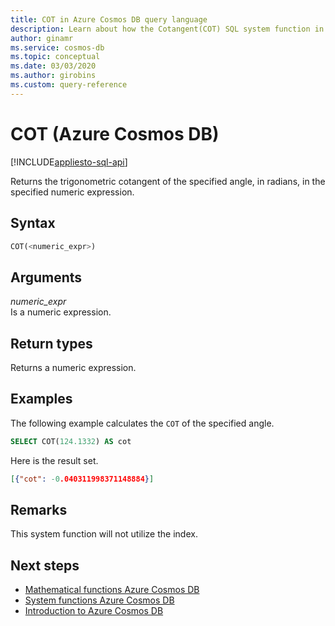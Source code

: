 ```yaml
---
title: COT in Azure Cosmos DB query language
description: Learn about how the Cotangent(COT) SQL system function in Azure Cosmos DB returns the trigonometric cotangent of the specified angle, in radians, in the specified numeric expression
author: ginamr
ms.service: cosmos-db
ms.topic: conceptual
ms.date: 03/03/2020
ms.author: girobins
ms.custom: query-reference
---
```

# COT (Azure Cosmos DB)
[!INCLUDE[appliesto-sql-api](includes/appliesto-sql-api.md)]

 Returns the trigonometric cotangent of the specified angle, in radians, in the specified numeric expression.  
  
## Syntax
  
```sql
COT(<numeric_expr>)  
```  
  
## Arguments
  
*numeric_expr*  
   Is a numeric expression.  
  
## Return types
  
  Returns a numeric expression.  
  
## Examples
  
  The following example calculates the `COT` of the specified angle.  
  
```sql
SELECT COT(124.1332) AS cot  
```  
  
 Here is the result set.  
  
```json
[{"cot": -0.040311998371148884}]  
```  

## Remarks

This system function will not utilize the index.

## Next steps

- [Mathematical functions Azure Cosmos DB](sql-query-mathematical-functions.md)
- [System functions Azure Cosmos DB](sql-query-system-functions.md)
- [Introduction to Azure Cosmos DB](introduction.md)
